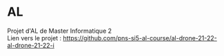 # AL
Projet d'AL de Master Informatique 2  
Lien vers le projet : https://github.com/pns-si5-al-course/al-drone-21-22-al-drone-21-22-i  
